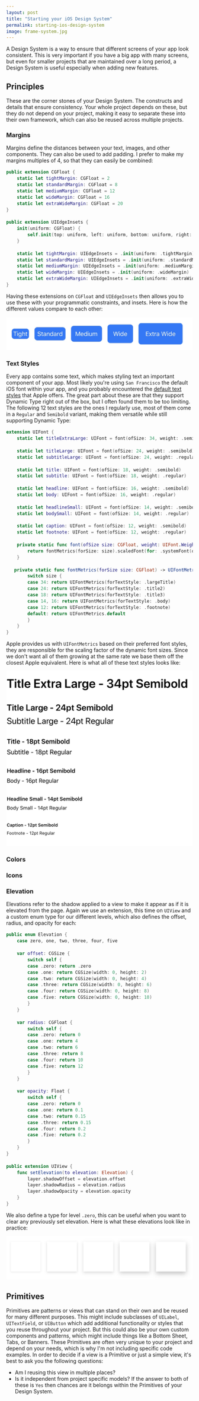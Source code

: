 ```yaml
---
layout: post
title: "Starting your iOS Design System"
permalink: starting-ios-design-system
image: frame-system.jpg
---
```


A Design System is a way to ensure that different screens of your app look consistent. This is very important if you have a big app with many screens, but even for smaller projects that are maintained over a long period, a Design System is useful especially when adding new features.

## Principles
These are the corner stones of your Design System. The constructs and details that ensure consistency. Your whole project depends on these, but they do not depend on your project, making it easy to separate these into their own framework, which can also be reused across multiple projects.

### Margins
Margins define the distances between your text, images, and other components. They can also be used to add padding. I prefer to make my margins multiples of 4, so that they can easily be combined:

```swift
public extension CGFloat {
	static let tightMargin: CGFloat = 2
	static let standardMargin: CGFloat = 8
	static let mediumMargin: CGFloat = 12
	static let wideMargin: CGFloat = 16
	static let extraWideMargin: CGFloat = 20
}

public extension UIEdgeInsets {
	init(uniform: CGFloat) {
		self.init(top: uniform, left: uniform, bottom: uniform, right: uniform)
	}
	
	static let tightMargin: UIEdgeInsets = .init(uniform: .tightMargin)
	static let standardMargin: UIEdgeInsets = .init(uniform: .standardMargin)
	static let mediumMargin: UIEdgeInsets = .init(uniform: .mediumMargin)
	static let wideMargin: UIEdgeInsets = .init(uniform: .wideMargin)
	static let extraWideMargin: UIEdgeInsets = .init(uniform: .extraWideMargin)
}
```

Having these extensions on `CGFloat` and `UIEdgeInsets` then allows you to use these with your programmatic constraints, and insets. Here is how the different values compare to each other:

![Margins Example](./assets/images/DesignSystem/Margins.jpeg)

### Text Styles
Every app contains some text, which makes styling text an important component of your app. Most likely you're using `San Francisco` the default iOS font within your app, and you probably encountered the [default text styles](https://developer.apple.com/design/human-interface-guidelines/ios/visual-design/typography/#dynamic-type-sizes) that Apple offers. The great part about these are that they support Dynamic Type right out of the box, but I often found them to be too limiting. The following 12 text styles are the ones I regularly use, most of them come in a `Regular` and `Semibold` variant, making them versatile while still supporting Dynamic Type:

```swift
extension UIFont {
    static let titleExtraLarge: UIFont = font(ofSize: 34, weight: .semibold)
    
    static let titleLarge: UIFont = font(ofSize: 24, weight: .semibold)
    static let subtitleLarge: UIFont = font(ofSize: 24, weight: .regular)
    
    static let title: UIFont = font(ofSize: 18, weight: .semibold)
    static let subtitle: UIFont = font(ofSize: 18, weight: .regular) 
    
    static let headline: UIFont = font(ofSize: 16, weight: .semibold)
    static let body: UIFont = font(ofSize: 16, weight: .regular) 
    
    static let headlineSmall: UIFont = font(ofSize: 14, weight: .semibold)
    static let bodySmall: UIFont = font(ofSize: 14, weight: .regular)
    
    static let caption: UIFont = font(ofSize: 12, weight: .semibold)
    static let footnote: UIFont = font(ofSize: 12, weight: .regular)
    
    private static func font(ofSize size: CGFloat, weight: UIFont.Weight) -> UIFont {
        return fontMetrics(forSize: size).scaledFont(for: .systemFont(ofSize: size, weight: weight))
    }
    
   private static func fontMetrics(forSize size: CGFloat) -> UIFontMetrics {
        switch size {
        case 34: return UIFontMetrics(forTextStyle: .largeTitle)
        case 24: return UIFontMetrics(forTextStyle: .title2)
        case 18: return UIFontMetrics(forTextStyle: .title3)
        case 14, 16: return UIFontMetrics(forTextStyle: .body)
        case 12: return UIFontMetrics(forTextStyle: .footnote)
        default: return UIFontMetrics.default
        }
    }
}
```

Apple provides us with `UIFontMetrics` based on their preferred font styles, they are responsible for the scaling factor of the dynamic font sizes. Since we don't want all of them growing at the same rate we base them off the closest Apple equivalent.
Here is what all of these text styles looks like:

![Text Styles Example](./assets/images/DesignSystem/TextStyles.jpeg)  

### Colors

### Icons

### Elevation
Elevations refer to the shadow applied to a view to make it appear as if it is elevated from the page. Again we use an extension, this time on `UIView` and a custom enum type for our different levels, which also defines the offset, radius, and opacity for each:

```swift
public enum Elevation {
	case zero, one, two, three, four, five
	
	var offset: CGSize {
		switch self {
		case .zero: return .zero
		case .one: return CGSize(width: 0, height: 2)
		case .two: return CGSize(width: 0, height: 4)
		case .three: return CGSize(width: 0, height: 6)
		case .four: return CGSize(width: 0, height: 8)
		case .five: return CGSize(width: 0, height: 10)
		}
	}
	
	var radius: CGFloat {
		switch self {
		case .zero: return 0
		case .one: return 4
		case .two: return 6
		case .three: return 8
		case .four: return 10
		case .five: return 12
		}
	}
	
	var opacity: Float {
		switch self {
		case .zero: return 0
		case .one: return 0.1
		case .two: return 0.15
		case .three: return 0.15
		case .four: return 0.2
		case .five: return 0.2
		}
	}
}

public extension UIView {
	func setElevation(to elevation: Elevation) {
		layer.shadowOffset = elevation.offset
		layer.shadowRadius = elevation.radius
		layer.shadowOpacity = elevation.opacity
	}
}
```

We also define a type for level `.zero`, this can be useful when you want to clear any previously set elevation. Here is what these elevations look like in practice:

![Elevations Example](./assets/images/DesignSystem/Elevations.jpeg)

## Primitives
Primitives are patterns or views that can stand on their own and be reused for many different purposes. This might include subclasses of `UILabel`, `UITextField`, or `UIButton` which add additional functionality or styles that you reuse throughout your project. But this could also be your own custom components and patterns, which might include things like a Bottom Sheet, Tabs, or Banners.
These Primitives are often very unique to your project and depend on your needs, which is why I'm not including specific code examples. In order to decide if a view is a Primitive or just a simple view, it's best to ask you the following questions:
- Am I reusing this view in multiple places?
- Is it independent from project specific models?
If the answer to both of these is `Yes` then chances are it belongs within the Primitives of your Design System.
